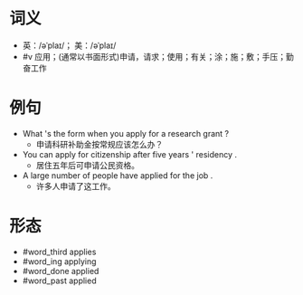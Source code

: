 # 词义
- 英：/əˈplaɪ/； 美：/əˈplaɪ/
- #v 应用；(通常以书面形式)申请，请求；使用；有关；涂；施；敷；手压；勤奋工作
# 例句
- What 's the form when you apply for a research grant ?
	- 申请科研补助金按常规应该怎么办？
- You can apply for citizenship after five years ' residency .
	- 居住五年后可申请公民资格。
- A large number of people have applied for the job .
	- 许多人申请了这工作。
# 形态
- #word_third applies
- #word_ing applying
- #word_done applied
- #word_past applied
